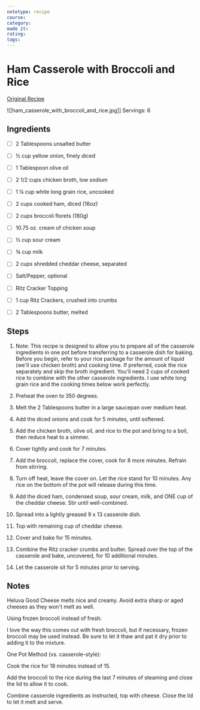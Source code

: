 ```yaml
---
notetype: recipe
course:
category:
made it:
rating:
tags:
---
```

# Ham Casserole with Broccoli and Rice

[Original Recipe](https://thecozycook.com/ham-casserole)

![[ham_casserole_with_broccoli_and_rice.jpg]]
Servings: 6

## Ingredients
- [ ] 2 Tablespoons unsalted butter- [ ] ½ cup yellow onion, finely diced- [ ] 1 Tablespoon olive oil- [ ] 2 1/2 cups chicken broth, low sodium- [ ] 1 ¼ cup white long grain rice, uncooked- [ ] 2 cups cooked ham, diced (16oz)- [ ] 2 cups broccoli florets (180g)- [ ] 10.75 oz. cream of chicken soup- [ ] ½ cup sour cream- [ ] ¾ cup milk- [ ] 2 cups shredded cheddar cheese, separated- [ ] Salt/Pepper, optional- [ ] Ritz Cracker Topping- [ ] 1 cup Ritz Crackers, crushed into crumbs- [ ] 2 Tablespoons butter, melted

## Steps
1) Note: This recipe is designed to allow you to prepare all of the casserole ingredients in one pot before transferring to a casserole dish for baking. Before you begin, refer to your rice package for the amount of liquid (we'll use chicken broth) and cooking time. If preferred, cook the rice separately and skip the broth ingredient. You'll need 2 cups of cooked rice to combine with the other casserole ingredients. I use white long grain rice and the cooking times below work perfectly.

2) Preheat the oven to 350 degrees.

3) Melt the 2 Tablespoons butter in a large saucepan over medium heat.

4) Add the diced onions and cook for 5 minutes, until softened.

5) Add the chicken broth, olive oil, and rice to the pot and bring to a boil, then reduce heat to a simmer.

6) Cover tightly and cook for 7 minutes.

7) Add the broccoli, replace the cover, cook for 8 more minutes. Refrain from stirring.

8) Turn off heat, leave the cover on. Let the rice stand for 10 minutes. Any rice on the bottom of the pot will release during this time.

9) Add the diced ham, condensed soup, sour cream, milk, and ONE cup of the cheddar cheese. Stir until well-combined.

10) Spread into a lightly greased 9 x 13 casserole dish.

11) Top with remaining cup of cheddar cheese.

12) Cover and bake for 15 minutes.

13) Combine the Ritz cracker crumbs and butter. Spread over the top of the casserole and bake, uncovered, for 10 additional minutes.

14) Let the casserole sit for 5 minutes prior to serving.


## Notes
Heluva Good Cheese melts nice and creamy. Avoid extra sharp or aged cheeses as they won't melt as well.

Using frozen broccoli instead of fresh:

I love the way this comes out with fresh broccoli, but if necessary, frozen broccoli may be used instead. Be sure to let it thaw and pat it dry prior to adding it to the mixture.

One Pot Method (vs. casserole-style):

Cook the rice for 18 minutes instead of 15.

Add the broccoli to the rice during the last 7 minutes of steaming and close the lid to allow it to cook.

Combine casserole ingredients as instructed, top with cheese. Close the lid to let it melt and serve.

